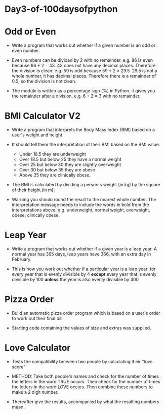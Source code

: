 # Day3-of-100daysofpython
# Odd or Even

* Write a program that works out whether if a given number is an odd or even number.

* Even numbers can be divided by 2 with no remainder. e.g. 86 is even because 86 ÷ 2 = 43. 43 does not have any decimal places. Therefore the division is clean. e.g. 59 is odd because 59 ÷ 2 = 29.5. 29.5 is not a whole number, it has decimal places. Therefore there is a remainder of 0.5, so the division is not clean.

* The modulo is written as a percentage sign (%) in Python. It gives you the remainder after a division. e.g. 6 ÷ 2 = 3 with no remainder.

# BMI Calculator V2

* Write a program that interprets the Body Mass Index (BMI) based on a user's weight and height.

* It should tell them the interpretation of their BMI based on the BMI value.

  - Under 18.5 they are underweight
  - Over 18.5 but below 25 they have a normal weight
  - Over 25 but below 30 they are slightly overweight
  - Over 30 but below 35 they are obese
  - Above 35 they are clinically obese.

* The BMI is calculated by dividing a person's weight (in kg) by the square of their height (in m):

* Warning you should round the result to the nearest whole number. The interpretation message needs to include the words in bold from the interpretations above. e.g. underweight, normal weight, overweight, obese, clinically obese.

# Leap Year

* Write a program that works out whether if a given year is a leap year. A normal year has 365 days, leap years have 366, with an extra day in February.

* This is how you work out whether if a particular year is a leap year: for every year that is evenly divisible by 4 **except** every year that is evenly divisible by 100 **unless** the year is also evenly divisible by 400

# Pizza Order

* Build an automatic pizza order program which is based on a user's order to work out their final bill.

* Starting code containing the values of size and extras was supplied.

# Love Calculator

* Tests the compatibility between two people by calculating their "love score"

* METHOD: Take both people's names and check for the number of times the letters in the word TRUE occurs. Then check for the number of times the letters in the word LOVE occurs. Then combine these numbers to make a 2 digit number.

* Thereafter give the results, accompanied by what the resulting numbers mean.
